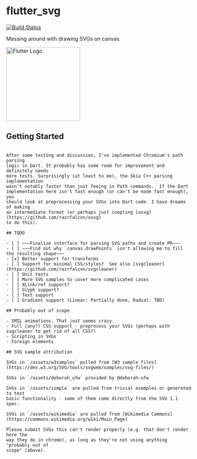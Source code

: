 # flutter_svg

[![Build Status](https://travis-ci.org/dnfield/flutter_svg.svg?branch=master)](https://travis-ci.org/dnfield/flutter_svg)

Messing around with drawing SVGs on canvas

<img src="/../master/assets/flutter_logo.svg?sanitize=true" width="200px" alt="Flutter Logo">

## Getting Started

~~~For now, this requires the flutter/engine path_svg branch~~~

After some testing and discussion, I've implemented Chromium's path parsing
logic in Dart. It probably has some room for improvement and definitely needs
more tests. Surprisingly (at least to me), the Skia C++ parsing implementation
wasn't notably faster than just feeing in Path commands.  If the Dart
implementation here isn't fast enough (or can't be made fast enough), you
should look at preprocessing your SVGs into Dart code. I have dreams of making
an intermediate format (or perhaps just coopting [usvg](https://github.com/razrfalcon/usvg)
to do this).

## TODO

- [ ] ~~~Finalize interface for parsing SVG paths and create PR~~~
- [ ] ~~~Find out why `canvas.drawPoints` isn't allowing me to fill the resulting shape~~~
- [x] Better support for transforms
- [ ] Support for minimal CSS/styles?  See also [svgcleaner](https://github.com/razrfalcon/svgcleaner)
- [ ] Unit tests
- [ ] More SVG samples to cover more complicated cases
- [ ] XLink/ref support?
- [ ] Glyph support?
- [ ] Text support
- [ ] Gradient support (Linear: Partially done, Radial: TBD)

## Probably out of scope

- SMIL animations. That just seems crazy.
- Full (any?) CSS support - preprocess your SVGs (perhaps with svgcleaner to get rid of all CSS?)
- Scripting in SVGs
- Foreign elements

## SVG sample attribution

SVGs in `/assets/w3samples` pulled from [W3 sample files](https://dev.w3.org/SVG/tools/svgweb/samples/svg-files/)

SVGs in `/assets/deborah_ufw` provided by @deborah-ufw

SVGs in `/assets/simple` are pulled from trivial examples or generated to test
basic functionality - some of them come directly from the SVG 1.1 spec.

SVGs in `/assets/wikimedia` are pulled from [Wikimedia Commons](https://commons.wikimedia.org/wiki/Main_Page)

Please submit SVGs this can't render properly (e.g. that don't render here the
way they do in chrome), as long as they're not using anything "probably out of
scope" (above).